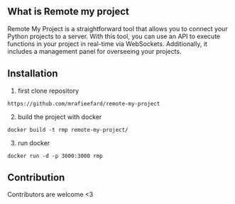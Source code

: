 ## What is Remote my project
Remote My Project is a straightforward tool that allows you to connect your Python projects to a server. With this tool, you can use an API to execute functions in your project in real-time via WebSockets. Additionally, it includes a management panel for overseeing your projects. 

## Installation

1. first clone repository

`https://github.com/mrafieefard/remote-my-project`

2. build the project with docker

`docker build -t rmp remote-my-project/`

3. run docker

`docker run -d -p 3000:3000 rmp`

## Contribution

Contributors are welcome <3